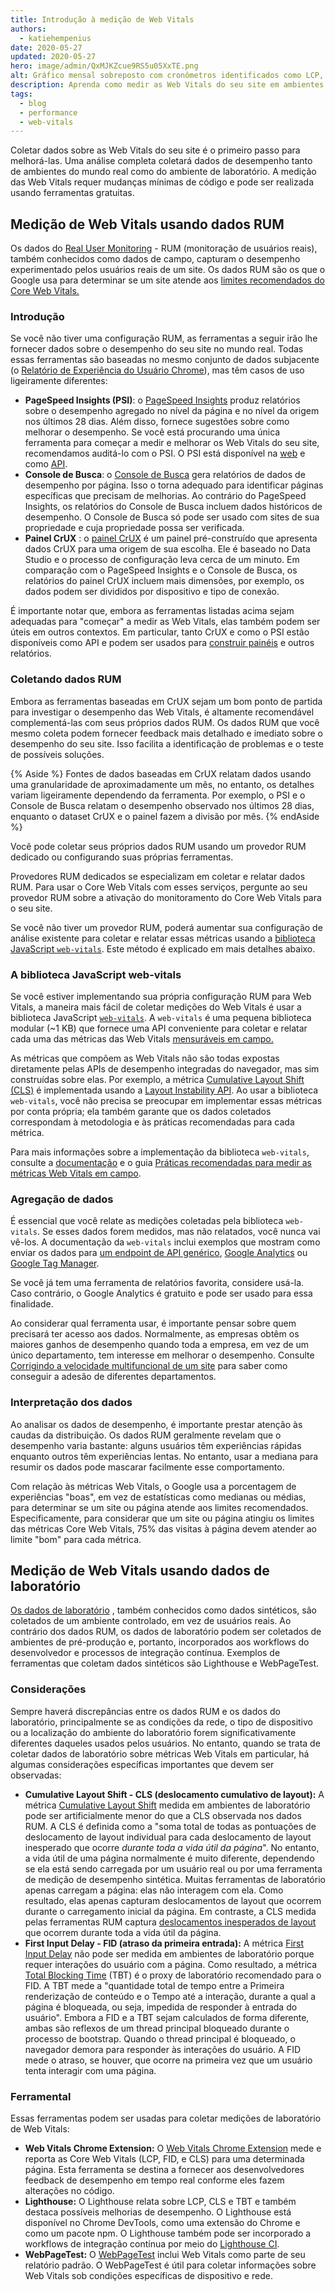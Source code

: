 ```yaml
---
title: Introdução à medição de Web Vitals
authors:
  - katiehempenius
date: 2020-05-27
updated: 2020-05-27
hero: image/admin/QxMJKZcue9RS5u05XxTE.png
alt: Gráfico mensal sobreposto com cronômetros identificados como LCP, FID e CLS.
description: Aprenda como medir as Web Vitals do seu site em ambientes de mundo real e de laboratório.
tags:
  - blog
  - performance
  - web-vitals
---
```


Coletar dados sobre as Web Vitals do seu site é o primeiro passo para melhorá-las. Uma análise completa coletará dados de desempenho tanto de ambientes do mundo real como do ambiente de laboratório. A medição das Web Vitals requer mudanças mínimas de código e pode ser realizada usando ferramentas gratuitas.

## Medição de Web Vitals usando dados RUM

Os dados do [Real User Monitoring](https://en.wikipedia.org/wiki/Real_user_monitoring) - RUM (monitoração de usuários reais), também conhecidos como dados de campo, capturam o desempenho experimentado pelos usuários reais de um site. Os dados RUM são os que o Google usa para determinar se um site atende aos [limites recomendados do Core Web Vitals.](/vitals/)

### Introdução

Se você não tiver uma configuração RUM, as ferramentas a seguir irão lhe fornecer dados sobre o desempenho do seu site no mundo real. Todas essas ferramentas são baseadas no mesmo conjunto de dados subjacente (o [Relatório de Experiência do Usuário Chrome](https://developers.google.com/web/tools/chrome-user-experience-report)), mas têm casos de uso ligeiramente diferentes:

- **PageSpeed Insights (PSI)**: o [PageSpeed Insights](https://developers.google.com/speed/pagespeed/insights/) produz relatórios sobre o desempenho agregado no nível da página e no nível da origem nos últimos 28 dias. Além disso, fornece sugestões sobre como melhorar o desempenho. Se você está procurando uma única ferramenta para começar a medir e melhorar os Web Vitals do seu site, recomendamos auditá-lo com o PSI. O PSI está disponível na [web](https://developers.google.com/speed/pagespeed/insights/) e como [API](https://developers.google.com/speed/docs/insights/v5/get-started).
- **Console de Busca**: o [Console de Busca](https://search.google.com/search-console/welcome) gera relatórios de dados de desempenho por página. Isso o torna adequado para identificar páginas específicas que precisam de melhorias. Ao contrário do PageSpeed Insights, os relatórios do Console de Busca incluem dados históricos de desempenho. O Console de Busca só pode ser usado com sites de sua propriedade e cuja propriedade possa ser verificada.
- **Painel CrUX** : o [painel CrUX](https://developers.google.com/web/updates/2018/08/chrome-ux-report-dashboard) é um painel pré-construído que apresenta dados CrUX para uma origem de sua escolha. Ele é baseado no Data Studio e o processo de configuração leva cerca de um minuto. Em comparação com o PageSpeed Insights e o Console de Busca, os relatórios do painel CrUX incluem mais dimensões, por exemplo, os dados podem ser divididos por dispositivo e tipo de conexão.

É importante notar que, embora as ferramentas listadas acima sejam adequadas para "começar" a medir as Web Vitals, elas também podem ser úteis em outros contextos. Em particular, tanto CrUX e como o PSI estão disponíveis como API e podem ser usados para [construir painéis](https://dev.to/chromiumdev/a-step-by-step-guide-to-monitoring-the-competition-with-the-chrome-ux-report-4k1o) e outros relatórios.

### Coletando dados RUM

Embora as ferramentas baseadas em CrUX sejam um bom ponto de partida para investigar o desempenho das Web Vitals, é altamente recomendável complementá-las com seus próprios dados RUM. Os dados RUM que você mesmo coleta podem fornecer feedback mais detalhado e imediato sobre o desempenho do seu site. Isso facilita a identificação de problemas e o teste de possíveis soluções.

{% Aside %} Fontes de dados baseadas em CrUX relatam dados usando uma granularidade de aproximadamente um mês, no entanto, os detalhes variam ligeiramente dependendo da ferramenta. Por exemplo, o PSI e o Console de Busca relatam o desempenho observado nos últimos 28 dias, enquanto o dataset CrUX e o painel fazem a divisão por mês. {% endAside %}

Você pode coletar seus próprios dados RUM usando um provedor RUM dedicado ou configurando suas próprias ferramentas.

Provedores RUM dedicados se especializam em coletar e relatar dados RUM. Para usar o Core Web Vitals com esses serviços, pergunte ao seu provedor RUM sobre a ativação do monitoramento do Core Web Vitals para o seu site.

Se você não tiver um provedor RUM, poderá aumentar sua configuração de análise existente para coletar e relatar essas métricas usando a [biblioteca JavaScript `web-vitals`](https://github.com/GoogleChrome/web-vitals). Este método é explicado em mais detalhes abaixo.

### A biblioteca JavaScript web-vitals

Se você estiver implementando sua própria configuração RUM para Web Vitals, a maneira mais fácil de coletar medições do Web Vitals é usar a biblioteca JavaScript [`web-vitals`](https://github.com/GoogleChrome/web-vitals). A `web-vitals` é uma pequena biblioteca modular (~1 KB) que fornece uma API conveniente para coletar e relatar cada uma das métricas das Web Vitals [mensuráveis em campo.](/user-centric-performance-metrics/#in-the-field)

As métricas que compõem as Web Vitals não são todas expostas diretamente pelas APIs de desempenho integradas do navegador, mas sim construídas sobre elas. Por exemplo, a métrica [Cumulative Layout Shift (CLS)](/cls/) é implementada usando a [Layout Instability API](https://wicg.github.io/layout-instability/). Ao usar a biblioteca `web-vitals`, você não precisa se preocupar em implementar essas métricas por conta própria; ela também garante que os dados coletados correspondam à metodologia e às práticas recomendadas para cada métrica.

Para mais informações sobre a implementação da biblioteca `web-vitals`, consulte a [documentação](https://github.com/GoogleChrome/web-vitals) e o guia [Práticas recomendadas para medir as métricas Web Vitals em campo](/vitals-field-measurement-best-practices/).

### Agregação de dados

É essencial que você relate as medições coletadas pela biblioteca `web-vitals`. Se esses dados forem medidos, mas não relatados, você nunca vai vê-los. A documentação da `web-vitals` inclui exemplos que mostram como enviar os dados para [um endpoint de API genérico](https://github.com/GoogleChrome/web-vitals#send-the-results-to-an-analytics-endpoint), [Google Analytics](https://github.com/GoogleChrome/web-vitals#send-the-results-to-google-analytics) ou [Google Tag Manager](https://github.com/GoogleChrome/web-vitals#send-the-results-to-google-tag-manager).

Se você já tem uma ferramenta de relatórios favorita, considere usá-la. Caso contrário, o Google Analytics é gratuito e pode ser usado para essa finalidade.

Ao considerar qual ferramenta usar, é importante pensar sobre quem precisará ter acesso aos dados. Normalmente, as empresas obtêm os maiores ganhos de desempenho quando toda a empresa, em vez de um único departamento, tem interesse em melhorar o desempenho. Consulte [Corrigindo a velocidade multifuncional de um site](/fixing-website-speed-cross-functionally/) para saber como conseguir a adesão de diferentes departamentos.

### Interpretação dos dados

Ao analisar os dados de desempenho, é importante prestar atenção às caudas da distribuição. Os dados RUM geralmente revelam que o desempenho varia bastante: alguns usuários têm experiências rápidas enquanto outros têm experiências lentas. No entanto, usar a mediana para resumir os dados pode mascarar facilmente esse comportamento.

Com relação às métricas Web Vitals, o Google usa a porcentagem de experiências "boas", em vez de estatísticas como medianas ou médias, para determinar se um site ou página atende aos limites recomendados. Especificamente, para considerar que um site ou página atingiu os limites das métricas Core Web Vitals, 75% das visitas à página devem atender ao limite "bom" para cada métrica.

## Medição de Web Vitals usando dados de laboratório

[Os dados de laboratório](/user-centric-performance-metrics/#in-the-lab) , também conhecidos como dados sintéticos, são coletados de um ambiente controlado, em vez de usuários reais. Ao contrário dos dados RUM, os dados de laboratório podem ser coletados de ambientes de pré-produção e, portanto, incorporados aos workflows do desenvolvedor e processos de integração contínua. Exemplos de ferramentas que coletam dados sintéticos são Lighthouse e WebPageTest.

### Considerações

Sempre haverá discrepâncias entre os dados RUM e os dados do laboratório, principalmente se as condições da rede, o tipo de dispositivo ou a localização do ambiente do laboratório forem significativamente diferentes daqueles usados pelos usuários. No entanto, quando se trata de coletar dados de laboratório sobre métricas Web Vitals em particular, há algumas considerações específicas importantes que devem ser observadas:

- **Cumulative Layout Shift - CLS (deslocamento cumulativo de layout):** A métrica [Cumulative Layout Shift](/cls/) medida em ambientes de laboratório pode ser artificialmente menor do que a CLS observada nos dados RUM. A CLS é definida como a "soma total de todas as pontuações de deslocamento de layout individual para cada deslocamento de layout inesperado que ocorre *durante toda a vida útil da página*". No entanto, a vida útil de uma página normalmente é muito diferente, dependendo se ela está sendo carregada por um usuário real ou por uma ferramenta de medição de desempenho sintética. Muitas ferramentas de laboratório apenas carregam a página: elas não interagem com ela. Como resultado, elas apenas capturam deslocamentos de layout que ocorrem durante o carregamento inicial da página. Em contraste, a CLS medida pelas ferramentas RUM captura [deslocamentos inesperados de layout](/cls/#expected-vs.-unexpected-layout-shifts) que ocorrem durante toda a vida útil da página.
- **First Input Delay - FID (atraso da primeira entrada):** A métrica [First Input Delay](/fid/) não pode ser medida em ambientes de laboratório porque requer interações do usuário com a página. Como resultado, a métrica [Total Blocking Time](/tbt/) (TBT) é o proxy de laboratório recomendado para o FID. A TBT mede a "quantidade total de tempo entre a Primeira renderização de conteúdo e o Tempo até a interação, durante a qual a página é bloqueada, ou seja, impedida de responder à entrada do usuário". Embora a FID e a TBT sejam calculados de forma diferente, ambas são reflexos de um thread principal bloqueado durante o processo de bootstrap. Quando o thread principal é bloqueado, o navegador demora para responder às interações do usuário. A FID mede o atraso, se houver, que ocorre na primeira vez que um usuário tenta interagir com uma página.

### Ferramental

Essas ferramentas podem ser usadas para coletar medições de laboratório de Web Vitals:

- **Web Vitals Chrome Extension:** O [Web Vitals Chrome Extension](https://github.com/GoogleChrome/web-vitals-extension) mede e reporta as Core Web Vitals (LCP, FID, e CLS) para uma determinada página. Esta ferramenta se destina a fornecer aos desenvolvedores feedback de desempenho em tempo real conforme eles fazem alterações no código.
- **Lighthouse:** O Lighthouse relata sobre LCP, CLS e TBT e também destaca possíveis melhorias de desempenho. O Lighthouse está disponível no Chrome DevTools, como uma extensão do Chrome e como um pacote npm. O Lighthouse também pode ser incorporado a workflows de integração contínua por meio do [Lighthouse CI](https://github.com/GoogleChrome/lighthouse-ci).
- **WebPageTest:** O [WebPageTest](https://webpagetest.org/) inclui Web Vitals como parte de seu relatório padrão. O WebPageTest é útil para coletar informações sobre Web Vitals sob condições específicas de dispositivo e rede.
